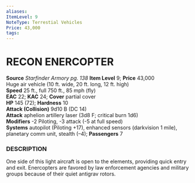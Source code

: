 ```yaml
---
aliases: 
ItemLevel: 9
NoteType: Terrestial Vehicles
Price: 43,000
tags: 
---
```

# RECON ENERCOPTER
**Source** _Starfinder Armory pg. 138_
**Item Level** 9; **Price** 43,000  
Huge air vehicle (10 ft. wide, 20 ft. long, 12 ft. high)  
**Speed** 25 ft., full 750 ft., 85 mph (fly)  
**EAC** 22; **KAC** 24; **Cover** partial cover  
**HP** 145 (72); **Hardness** 10  
**Attack (Collision)** 9d10 B (DC 14)  
**Attack** aphelion artillery laser (3d8 F; critical burn 1d6)  
**Modifiers** -2 Piloting, -3 attack (-5 at full speed)  
**Systems** autopilot (Piloting +17), enhanced sensors (darkvision 1 mile), planetary comm unit, stealth (–4); **Passengers** 7  

### DESCRIPTION

One side of this light aircraft is open to the elements, providing quick entry and exit. Enercopters are favored by law enforcement agencies and military groups because of their quiet antigrav rotors.
